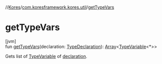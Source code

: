 //[Kores](../../index.md)/[com.koresframework.kores.util](index.md)/[getTypeVars](get-type-vars.md)

# getTypeVars

[jvm]\
fun [getTypeVars](get-type-vars.md)(declaration: [TypeDeclaration](../com.koresframework.kores.base/-type-declaration/index.md)): [Array](https://kotlinlang.org/api/latest/jvm/stdlib/kotlin/-array/index.html)<[TypeVariable](https://docs.oracle.com/javase/8/docs/api/java/lang/reflect/TypeVariable.html)<*>>

Gets list of [TypeVariable](https://docs.oracle.com/javase/8/docs/api/java/lang/reflect/TypeVariable.html) of [declaration](get-type-vars.md).
